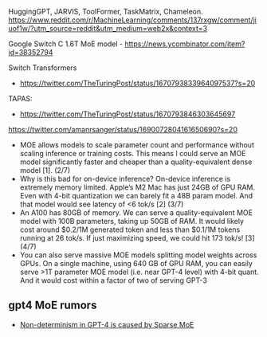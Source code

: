 
HuggingGPT, JARVIS, ToolFormer, TaskMatrix, Chameleon.
https://www.reddit.com/r/MachineLearning/comments/137rxgw/comment/jiuof1w/?utm_source=reddit&utm_medium=web2x&context=3


Google Switch C 1.6T MoE model
	- https://news.ycombinator.com/item?id=38352794

Switch Transformers
- https://twitter.com/TheTuringPost/status/1670793833964097537?s=20

TAPAS: 
- https://twitter.com/TheTuringPost/status/1670793846303645697


https://twitter.com/amanrsanger/status/1690072804161650690?s=20
- MOE allows models to scale parameter count and performance without scaling inference or training costs. This means I could serve an MOE model significantly faster and cheaper than a quality-equivalent dense model [1]. (2/7)
- Why is this bad for on-device inference? On-device inference is extremely memory limited. Apple’s M2 Mac has just 24GB of GPU RAM. Even with 4-bit quantization we can barely fit a 48B param model. And that model would see latency of <6 tok/s [2] (3/7)
- An A100 has 80GB of memory. We can serve a quality-equivalent MOE model with 100B parameters, taking up 50GB of RAM. It would likely cost around $0.2/1M generated token and less than $0.1/1M tokens running at 26 tok/s. If just maximizing speed, we could hit 173 tok/s! [3] (4/7)
- You can also serve massive MOE models splitting model weights across GPUs. On a single machine, using 640 GB of GPU RAM, you can easily serve >1T parameter MOE model (i.e. near GPT-4 level) with 4-bit quant. And it would cost within a factor of two of serving GPT-3

## gpt4 MoE rumors

- [Non-determinism in GPT-4 is caused by Sparse MoE](https://152334h.github.io/blog/non-determinism-in-gpt-4/)